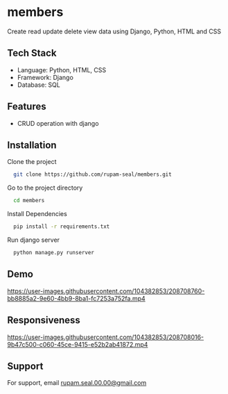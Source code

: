 # members
Create read update delete view data using Django, Python, HTML and CSS

## Tech Stack

- Language: Python, HTML, CSS
- Framework: Django
- Database: SQL

## Features

- CRUD operation with django

## Installation

Clone the project

```bash
  git clone https://github.com/rupam-seal/members.git
```

Go to the project directory

```bash
  cd members
```

Install Dependencies

```bash
  pip install -r requirements.txt
```

Run django server

```bash
  python manage.py runserver
```

## Demo

https://user-images.githubusercontent.com/104382853/208708760-bb8885a2-9e60-4bb9-8ba1-fc7253a752fa.mp4

## Responsiveness

https://user-images.githubusercontent.com/104382853/208708016-9b47c500-c060-45ce-9415-e52b2ab41872.mp4

## Support

For support, email rupam.seal.00.00@gmail.com
